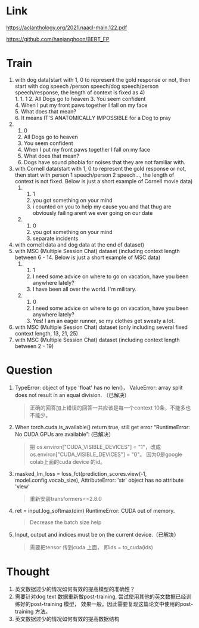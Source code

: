 Link    
===============
<p>

https://aclanthology.org/2021.naacl-main.122.pdf

https://github.com/hanjanghoon/BERT_FP

</p>


Train   
===============
1. with dog data(start with 1, 0 to represent the gold response or not, then start with dog speech
/person speech/dog speech/person speech/response, the length of context is fixed as 4)<br>
    1. 
       1. 1	
       2. All Dogs go to heaven	
       3. You seem confident	
       4. When I put my front paws together I fall on my face	
       5. What does that mean?	
       6. It means IT'S ANATOMICALLY IMPOSSIBLE for a Dog to pray<br>
2. 
   1. 0	
   2. All Dogs go to heaven
   3. You seem confident
   4. When I put my front paws together I fall on my face
   5. What does that mean?
   6. Dogs have sound phobia for noises that they are not familiar with.
3. with Cornell data(start with 1, 0 to represent the gold response or not, then start with 
person 1 speech/person 2 speech..., the length of context is not fixed. Below is just a 
short example of Cornell movie data)<br>
   1. 1. 1	
      2. you got something on your mind	
      3. i counted on you to help my cause you and that thug are obviously 
      failing arent we ever going on our date
   2. 1. 0	
      2. you got something on your mind	
      3. separate incidents
4. with cornell data and dog data at the end of dataset)<br>
5. with MSC (Multiple Session Chat) dataset (including context length between 6 - 14.
Below is just a short example of MSC data)<br>
   1. 1. 1	
      2. I need some advice on where to go on vacation, have you been anywhere lately?	
      3. I have been all over the world. I'm military.
   2. 1. 0	
      2. I need some advice on where to go on vacation, have you been anywhere lately?	
      3. Yes! I am an eager runner, so my clothes get sweaty a lot.
6. with MSC (Multiple Session Chat) dataset (only including several fixed context length, 13, 21, 25)<br>
7. with MSC (Multiple Session Chat) dataset (including context length between 2 - 19) <br>


Question   
===============
1. TypeError: object of type 'float' has no len()， ValueError: array split does not result in an equal division. （已解决）
    >正确的回答加上错误的回答一共应该是每一个context 10条，不能多也不能少。
2. When torch.cuda.is_available() return true, still get error “RuntimeError: No CUDA GPUs are available”: (已解决）
    >把 os.environ["CUDA_VISIBLE_DEVICES"] = "1"，改成os.environ["CUDA_VISIBLE_DEVICES"] = "0"。 
     因为0是google colab上面的cuda device 的id。
3. masked_lm_loss = loss_fct(prediction_scores.view(-1, model.config.vocab_size), AttributeError: 'str' object has no attribute 'view'
    >重新安装transformers==2.8.0
4. ret = input.log_softmax(dim) RuntimeError: CUDA out of memory.
    >Decrease the batch size help
5. Input, output and indices must be on the current device.（已解决）
    >需要把tensor 传到cuda 上面， 即ids = to_cuda(ids)




Thought
===============
1. 英文数据过少的情况如何有效的提高模型的准确性？
2. 需要针对dog text 数据重新做post-training, 尝试使用其他的英文数据已经训练好的post-training 模型，
    效果一般。因此需要复现这篇论文中使用的post-training 方法。
3. 英文数据过少的情况如何有效的提高数据结构
